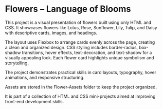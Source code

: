 # Flowers – Language of Blooms

This project is a visual presentation of flowers built using only HTML and CSS.
It showcases flowers like Lotus, Rose, Sunflower, Lily, Tulip, and Daisy with descriptive cards, images, and headings.

The layout uses Flexbox to arrange cards evenly across the page, creating a clean and organized design.
CSS styling includes border-radius, box-shadow transitions, hover effects, text-decoration, and text-shadow for a visually appealing look.
Each flower card highlights unique symbolism and storytelling.

The project demonstrates practical skills in card layouts, typography, hover animations, and responsive structuring.

Assets are stored in the Flower-Assets folder to keep the project organized.

It is part of a collection of HTML and CSS mini-projects aimed at improving front-end development skills.